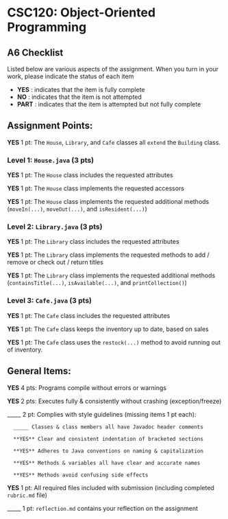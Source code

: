 # CSC120: Object-Oriented Programming
## A6 Checklist

Listed below are various aspects of the assignment.  When you turn in your work, please indicate the status of each item

- **YES** : indicates that the item is fully complete
- **NO** : indicates that the item is not attempted
- **PART** : indicates that the item is attempted but not fully complete


## Assignment Points:

**YES** 1 pt: The `House`, `Library`, and `Cafe` classes all `extend` the `Building` class.

### Level 1: `House.java` (3 pts)

**YES** 1 pt: The `House` class includes the requested attributes

**YES** 1 pt: The `House` class implements the requested accessors

**YES** 1 pt: The `House` class implements the requested additional methods (`moveIn(...)`, `moveOut(...)`, and `isResident(...)`)

### Level 2: `Library.java` (3 pts)

**YES** 1 pt: The `Library` class includes the requested attributes

**YES** 1 pt: The `Library` class implements the requested methods to add / remove or check out / return titles

**YES** 1 pt: The `Library` class implements the requested additional methods (`containsTitle(...)`, `isAvailable(...)`, and `printCollection()`)

### Level 3: `Cafe.java` (3 pts)

**YES** 1 pt: The `Cafe` class includes the requested attributes

**YES** 1 pt: The `Cafe` class keeps the inventory up to date, based on sales

**YES** 1 pt: The `Cafe` class uses the `restock(...)` method to avoid running out of inventory.



## General Items:

**YES** 4 pts: Programs compile without errors or warnings

**YES** 2 pts: Executes fully & consistently without crashing (exception/freeze)

_____ 2 pt: Complies with style guidelines (missing items 1 pt each):

      _____ Classes & class members all have Javadoc header comments

      **YES** Clear and consistent indentation of bracketed sections

      **YES** Adheres to Java conventions on naming & capitalization

      **YES** Methods & variables all have clear and accurate names

      **YES** Methods avoid confusing side effects

**YES** 1 pt: All required files included with submission (including completed `rubric.md` file)

_____ 1 pt: `reflection.md` contains your reflection on the assignment
